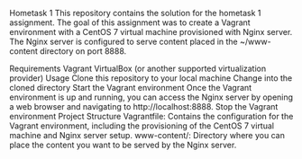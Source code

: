 Hometask 1
This repository contains the solution for the hometask 1 assignment. The goal of this assignment was to create a Vagrant environment with a CentOS 7 virtual machine provisioned with Nginx server. The Nginx server is configured to serve content placed in the ~/www-content directory on port 8888.

Requirements
Vagrant
VirtualBox (or another supported virtualization provider)
Usage
Clone this repository to your local machine
Change into the cloned directory
Start the Vagrant environment
Once the Vagrant environment is up and running, you can access the Nginx server by opening a web browser and navigating to http://localhost:8888.
Stop the Vagrant environment
Project Structure
Vagrantfile: Contains the configuration for the Vagrant environment, including the provisioning of the CentOS 7 virtual machine and Nginx server setup.
www-content/: Directory where you can place the content you want to be served by the Nginx server.
